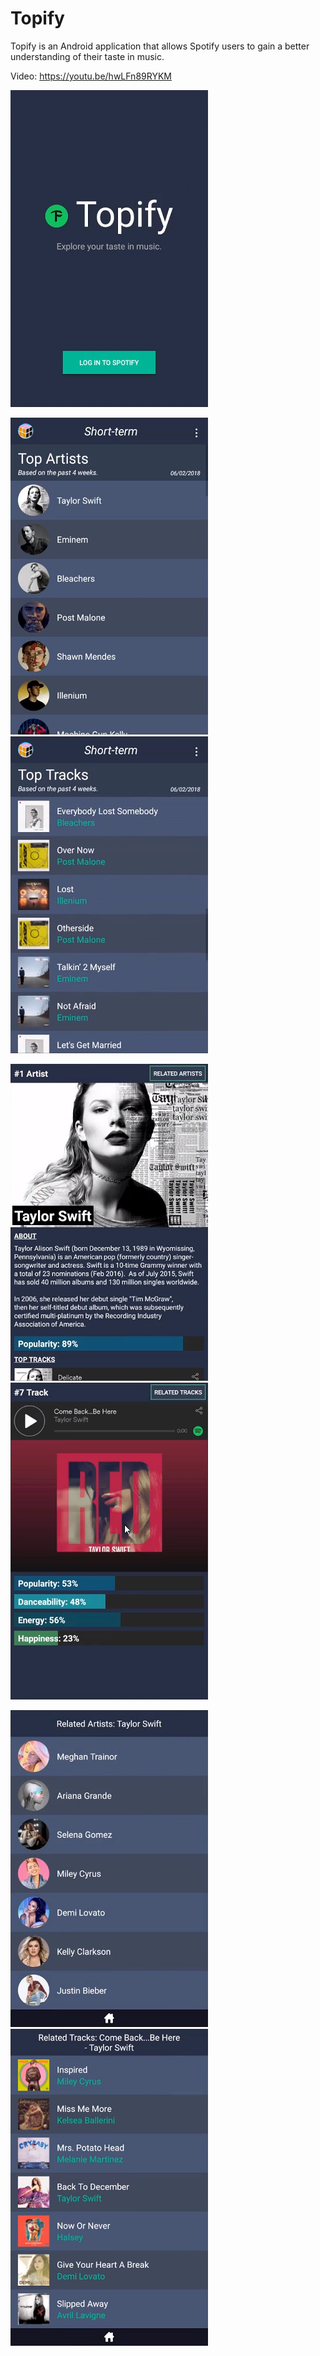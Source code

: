 # Topify
Topify is an Android application that allows Spotify users to gain a better understanding of their taste in music.

Video: <a href="https://youtu.be/hwLFn89RYKM" target="_blank">https://youtu.be/hwLFn89RYKM</a>

<a href="https://raw.githubusercontent.com/tilevi/topify/master/images/login_screen.png"><img src="images/login_screen.png"/></a>

<a href="https://raw.githubusercontent.com/tilevi/topify/master/images/top_artists.png"><img src="images/top_artists.png"/></a> <a href="https://raw.githubusercontent.com/tilevi/topify/master/images/top_tracks.png"><img src="images/top_tracks.png"/></a>

<a href="https://raw.githubusercontent.com/tilevi/topify/master/images/artist.png"><img src="images/artist.png"/></a> <a href="https://raw.githubusercontent.com/tilevi/topify/master/images/track.png"><img src="images/track.png"/></a>

<a href="https://raw.githubusercontent.com/tilevi/topify/master/images/related_artists.png"><img src="images/related_artists.png"/></a> <a href="https://raw.githubusercontent.com/tilevi/topify/master/images/related_tracks.png"><img src="images/related_tracks.png"/></a>

